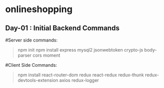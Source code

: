 # onlineshopping

Day-01 : Initial Backend Commands
---------------------------------

#Server side commands: 

> npm init
> npm install express mysql2 jsonwebtoken crypto-js body-parser cors moment

#Client Side Commands:

> npm install react-router-dom redux react-redux redux-thunk redux-devtools-extension axios redux-logger
